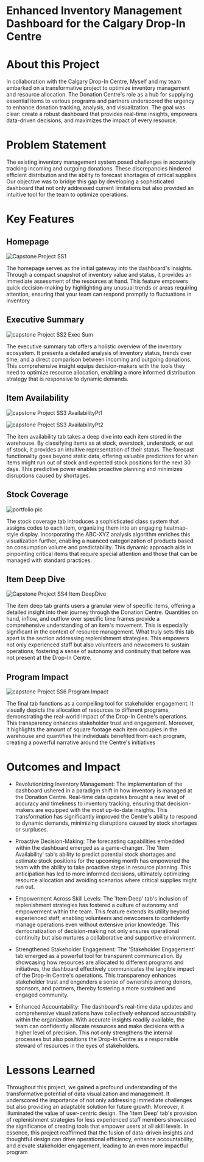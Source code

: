 # Enhanced Inventory Management Dashboard for the Calgary Drop-In Centre

# About this Project

In collaboration with the Calgary Drop-In Centre, Myself and my team embarked on a transformative project to optimize inventory management and resource allocation. The Donation Centre's role as a hub for supplying essential items to various programs and partners underscored the urgency to enhance donation tracking, analysis, and visualization. The goal was clear: create a robust dashboard that provides real-time insights, empowers data-driven decisions, and maximizes the impact of every resource.

# Problem Statement

The existing inventory management system posed challenges in accurately tracking incoming and outgoing donations. These discrepancies hindered efficient distribution and the ability to forecast shortages of critical supplies. Our objective was to bridge this gap by developing a sophisticated dashboard that not only addressed current limitations but also provided an intuitive tool for the team to optimize operations.

# Key Features

 ## Homepage
 
 ![Capstone Project SS1](https://github.com/rodney-sibanda/Calgary-Drop-In-Centre-Dashboard/assets/126027138/5b60994e-9b47-48f5-9c6a-cd9b0bc716e8)

 The homepage serves as the initial gateway into the dashboard's insights. Through a compact snapshot of inventory value and status, it provides an immediate assessment of the resources at hand. This feature empowers quick decision-making by highlighting any unusual trends or areas requiring attention, ensuring that your team can respond promptly to fluctuations in inventory

 ## Executive Summary
 
![capstone Project SS2 Exec Sum](https://github.com/rodney-sibanda/Calgary-Drop-In-Centre-Dashboard/assets/126027138/ff5b8fda-a435-48b5-94f5-46aa95ffab7b)

 The executive summary tab offers a holistic overview of the inventory ecosystem. It presents a detailed analysis of inventory status, trends over time, and a direct comparison between incoming and outgoing donations. This comprehensive insight equips decision-makers with the tools they need to optimize resource allocation, enabling a more informed distribution strategy that is responsive to dynamic demands.
 
 ## Item Availability

![capstone Project SS3 AvailabilityPt1](https://github.com/rodney-sibanda/Calgary-Drop-In-Centre-Dashboard/assets/126027138/1e35faaf-2a7a-4f78-ab80-4bc27bcb1964)

 ![capstone Project SS3 AvailabilityPt2](https://github.com/rodney-sibanda/Calgary-Drop-In-Centre-Dashboard/assets/126027138/bfb605b5-c381-4f7a-88de-a627bc5423f5)

The item availability tab takes a deep dive into each item stored in the warehouse. By classifying items as at stock, overstock, understock, or out of stock, it provides an intuitive representation of their status. The forecast functionality goes beyond static data, offering valuable predictions for when items might run out of stock and expected stock positions for the next 30 days. This predictive power enables proactive planning and minimizes disruptions caused by shortages.
 
## Stock Coverage

 ![portfolio pic ](https://github.com/rodney-sibanda/Calgary-Drop-In-Centre-Dashboard/assets/126027138/292821d3-1744-4449-b333-271a525a3637)

 The stock coverage tab introduces a sophisticated class system that assigns codes to each item, organizing them into an engaging heatmap-style display. Incorporating the ABC-XYZ analysis algorithm enriches this visualization further, enabling a nuanced categorization of products based on consumption volume and predictability. This dynamic approach aids in pinpointing critical items that require special attention and those that can be managed with standard practices.
 
 ## Item Deep Dive

 ![Capstone Project SS4 Item DeepDive](https://github.com/rodney-sibanda/Calgary-Drop-In-Centre-Dashboard/assets/126027138/e3f3e816-a2bd-41d7-9ff4-3ab642d1aa3b)

 
 The item deep tab grants users a granular view of specific items, offering a detailed insight into their journey through the Donation Centre. Quantities on hand, inflow, and outflow over specific time frames provide a comprehensive understanding of an item's movement. This is especially significant in the context of resource management. What truly sets this tab apart is the section addressing replenishment strategies. This empowers not only experienced staff but also volunteers and newcomers to sustain operations, fostering a sense of autonomy and continuity that before was not present at the Drop-In Centre.
 
 ## Program Impact 
 
![capstone Project SS6 Program Impact](https://github.com/rodney-sibanda/Calgary-Drop-In-Centre-Dashboard/assets/126027138/fce7fd8d-05b8-4784-acd4-4137f486371f)
 
 The final tab functions as a compelling tool for stakeholder engagement. It visually depicts the allocation of resources to different programs, demonstrating the real-world impact of the Drop-In Centre's operations. This transparency enhances stakeholder trust and engagement. Moreover, it highlights the amount of square footage each item occupies in the warehouse and quantifies the individuals benefited from each program, creating a powerful narrative around the Centre's initiatives

# Outcomes and Impact

-  Revolutionizing Inventory Management: The implementation of the dashboard ushered in a paradigm shift in how inventory is managed at the Donation Centre. Real-time data updates brought a new level of accuracy and timeliness to inventory tracking, ensuring that decision-makers are equipped with the most up-to-date insights. This transformation has significantly improved the Centre's ability to respond to dynamic demands, minimizing disruptions caused by stock shortages or surpluses.
  
- Proactive Decision-Making: The forecasting capabilities embedded within the dashboard emerged as a game-changer. The 'Item Availability' tab's ability to predict potential stock shortages and estimate stock positions for the upcoming month has empowered the team with the ability to take proactive steps in resource planning. This anticipation has led to more informed decisions, ultimately optimizing resource allocation and avoiding scenarios where critical supplies might run out.
  
- Empowerment Across Skill Levels: The 'Item Deep' tab's inclusion of replenishment strategies has fostered a culture of autonomy and empowerment within the team. This feature extends its utility beyond experienced staff, enabling volunteers and newcomers to confidently manage operations even without extensive prior knowledge. This democratization of decision-making not only ensures operational continuity but also nurtures a collaborative and supportive environment.
 
- Strengthened Stakeholder Engagement: The 'Stakeholder Engagement' tab emerged as a powerful tool for transparent communication. By showcasing how resources are allocated to different programs and initiatives, the dashboard effectively communicates the tangible impact of the Drop-In Centre's operations. This transparency enhances stakeholder trust and engenders a sense of ownership among donors, sponsors, and partners, thereby fostering a more sustained and engaged community.

- Enhanced Accountability: The dashboard's real-time data updates and comprehensive visualizations have collectively enhanced accountability within the organization. With accurate insights readily available, the team can confidently allocate resources and make decisions with a higher level of precision. This not only strengthens the internal processes but also positions the Drop-In Centre as a responsible steward of resources in the eyes of stakeholders.

# Lessons Learned

Throughout this project, we gained a profound understanding of the transformative potential of data visualization and management. It underscored the importance of not only addressing immediate challenges but also providing an adaptable solution for future growth. Moreover, it illuminated the value of user-centric design. The 'Item Deep' tab's provision of replenishment strategies for less experienced staff members showcased the significance of creating tools that empower users at all skill levels. In essence, this project reaffirmed that the fusion of data-driven insights and thoughtful design can drive operational efficiency, enhance accountability, and elevate stakeholder engagement, leading to an even more impactful program






